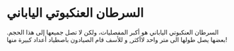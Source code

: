 # السرطان العنكبوتي الياباني

السرطان العنكبوتي الياباني هو أكبر المفصليات، ولكن لا تصل جميعها إلى هذا الحجم.
بعضها يصل طولها الى متر واحد لاأكثر, و للأسف قام الصيادون باصطياد أعداد كبيرة
منها!

